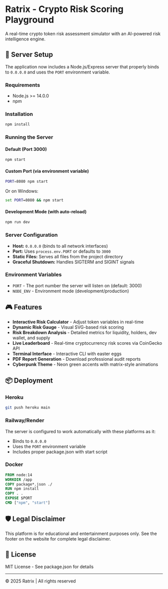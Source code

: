 # Ratrix - Crypto Risk Scoring Playground

A real-time crypto token risk assessment simulator with an AI-powered risk intelligence engine.

## 🚀 Server Setup

The application now includes a Node.js/Express server that properly binds to `0.0.0.0` and uses the `PORT` environment variable.

### Requirements

- Node.js >= 14.0.0
- npm

### Installation

```bash
npm install
```

### Running the Server

#### Default (Port 3000)
```bash
npm start
```

#### Custom Port (via environment variable)
```bash
PORT=8080 npm start
```

Or on Windows:
```cmd
set PORT=8080 && npm start
```

#### Development Mode (with auto-reload)
```bash
npm run dev
```

### Server Configuration

- **Host:** `0.0.0.0` (binds to all network interfaces)
- **Port:** Uses `process.env.PORT` or defaults to `3000`
- **Static Files:** Serves all files from the project directory
- **Graceful Shutdown:** Handles SIGTERM and SIGINT signals

### Environment Variables

- `PORT` - The port number the server will listen on (default: 3000)
- `NODE_ENV` - Environment mode (development/production)

## 🎮 Features

- **Interactive Risk Calculator** - Adjust token variables in real-time
- **Dynamic Risk Gauge** - Visual SVG-based risk scoring
- **Risk Breakdown Analysis** - Detailed metrics for liquidity, holders, dev wallet, and supply
- **Live Leaderboard** - Real-time cryptocurrency risk scores via CoinGecko API
- **Terminal Interface** - Interactive CLI with easter eggs
- **PDF Report Generation** - Download professional audit reports
- **Cyberpunk Theme** - Neon green accents with matrix-style animations

## 📦 Deployment

### Heroku
```bash
git push heroku main
```

### Railway/Render
The server is configured to work automatically with these platforms as it:
- Binds to `0.0.0.0`
- Uses the `PORT` environment variable
- Includes proper package.json with start script

### Docker
```dockerfile
FROM node:14
WORKDIR /app
COPY package*.json ./
RUN npm install
COPY . .
EXPOSE $PORT
CMD ["npm", "start"]
```

## 🛡️ Legal Disclaimer

This platform is for educational and entertainment purposes only. See the footer on the website for complete legal disclaimer.

## 📄 License

MIT License - See package.json for details

---

© 2025 Ratrix | All rights reserved
